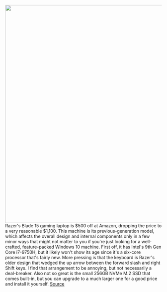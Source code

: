 <img src='https://cdn.vox-cdn.com/thumbor/YC6JrVq6MPGwU2DmSO2Zy0Gt1PI=/0x0:1500x1000/1200x800/filters:focal(630x380:870x620)/cdn.vox-cdn.com/uploads/chorus_image/image/67132132/blade15lastgen.0.jpg' width='700px' /><br/>
Razer's Blade 15 gaming laptop is $500 off at Amazon, dropping the price to a very reasonable $1,100. This machine is its previous-generation model, which affects the overall design and internal components only in a few minor ways that might not matter to you if you're just looking for a well-crafted, feature-packed Windows 10 machine. First off, it has Intel's 9th Gen Core i7-9750H, but it likely won't show its age since it's a six-core processor that's fairly new. More pressing is that the keyboard is Razer's older design that wedged the up arrow between the forward slash and right Shift keys. I find that arrangement to be annoying, but not necessarily a deal-breaker. Also not so great is the small 256GB NVMe M.2 SSD that comes built-in, but you can upgrade to a much larger one for a good price and install it yourself.
<a href='https://www.theverge.com/good-deals/2020/7/30/21347902/razer-blade-15-gaming-laptop-amazon-deal-bose-sale'> Source <a/>